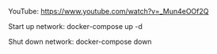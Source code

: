 YouTube:
https://www.youtube.com/watch?v=_Mun4eOOf2Q

Start up network:
docker-compose up -d

Shut down network:
docker-compose down
